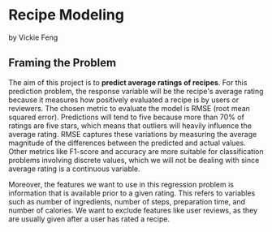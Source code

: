 # Recipe Modeling
by Vickie Feng

## Framing the Problem
The aim of this project is to **predict average ratings of recipes**. For this prediction problem, the response variable will be the recipe's average rating because it measures how positively evaluated a recipe is by users or reviewers. The chosen metric to evaluate the model is RMSE (root mean squared error). Predictions will tend to five because more than 70% of ratings are five stars, which means that outliers will heavily influence the average rating. RMSE captures these variations by measuring the average magnitude of the differences between the predicted and actual values. Other metrics like F1-score and accuracy are more suitable for classification problems involving discrete values, which we will not be dealing with since average rating is a continuous variable. 

Moreover, the features we want to use in this regression problem is information that is available prior to a given rating. This refers to variables such as number of ingredients, number of steps, preparation time, and number of calories. We want to exclude features like user reviews, as they are usually given after a user has rated a recipe. 

